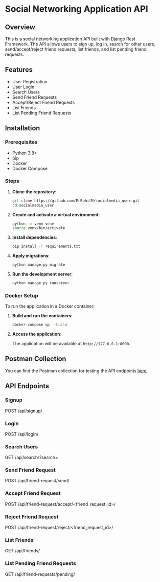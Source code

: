 # Social Networking Application API

## Overview

This is a social networking application API built with Django Rest Framework. The API allows users to sign up, log in, search for other users, send/accept/reject friend requests, list friends, and list pending friend requests.

## Features

- User Registration
- User Login
- Search Users
- Send Friend Requests
- Accept/Reject Friend Requests
- List Friends
- List Pending Friend Requests

## Installation

### Prerequisites

- Python 3.8+
- pip
- Docker
- Docker Compose

### Steps

1. **Clone the repository**:

    ```sh
    git clone https://github.com/ErRohitM/socialmedia_user.git
    cd socialmedia_user
    ```

2. **Create and activate a virtual environment**:

    ```sh
    python -m venv venv
    source venv/bin/activate 
    ```

3. **Install dependencies**:

    ```sh
    pip install -r requirements.txt
    ```

4. **Apply migrations**:

    ```sh
    python manage.py migrate
    ```

5. **Run the development server**:

    ```sh
    python manage.py runserver
    ```

### Docker Setup

To run the application in a Docker container:

1. **Build and run the containers**:

    ```sh
    docker-compose up --build
    ```

2. **Access the application**:

    The application will be available at `http://127.0.0.1:8000`.

## Postman Collection
You can find the Postman collection for testing the API endpoints [here](https://github.com/ErRohitM/socialmedia_user/blob/main/socialmedia-user-postman_collection.json).

## API Endpoints

### Signup

POST /api/signup/


### Login

POST /api/login/


### Search Users

GET /api/search/?search=<keyword>


### Send Friend Request

POST /api/friend-request/send/


### Accept Friend Request

POST /api/friend-request/accept/<friend_request_id>/


### Reject Friend Request

POST /api/friend-request/reject/<friend_request_id>/


### List Friends

GET /api/friends/


### List Pending Friend Requests

GET /api/friend-requests/pending/

